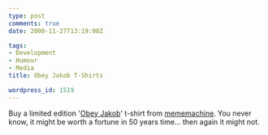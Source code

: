```yaml
---
type: post
comments: true
date: 2000-11-27T13:19:00Z

tags:
- Development
- Humour
- Media
title: Obey Jakob T-Shirts

wordpress_id: 1519
---
```


Buy a limited edition '[Obey Jakob](http://www.mememachine.net)' t-shirt from [mememachine](http://www.mememachine.net). You never know, it might be worth a fortune in 50 years time… then again it might not.
